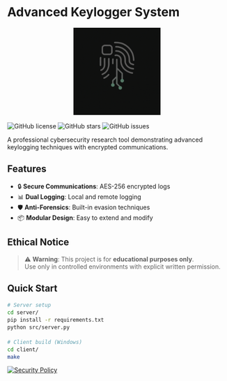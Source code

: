 # Advanced Keylogger System

<p align="center">
  <img src="https://github.com/Chundyy/advanced-keylogger/blob/main/logo.png?raw=true" alt="Advanced Keylogger Logo" width="200">
</p>

![GitHub license](https://img.shields.io/github/license/Chundyy/advanced-keylogger)
![GitHub stars](https://img.shields.io/github/stars/Chundyy/advanced-keylogger)
![GitHub issues](https://img.shields.io/github/issues/Chundyy/advanced-keylogger)

A professional cybersecurity research tool demonstrating advanced keylogging techniques with encrypted communications.

## Features
- 🔒 **Secure Communications**: AES-256 encrypted logs
- 📊 **Dual Logging**: Local and remote logging
- 🛡️ **Anti-Forensics**: Built-in evasion techniques
- 📦 **Modular Design**: Easy to extend and modify

## Ethical Notice
> ⚠️ **Warning**: This project is for **educational purposes only**.  
> Use only in controlled environments with explicit written permission.

## Quick Start
```bash
# Server setup
cd server/
pip install -r requirements.txt
python src/server.py

# Client build (Windows)
cd client/
make

```

[![Security Policy](https://img.shields.io/badge/Security-Policy-brightgreen)](docs/SECURITY.md)

